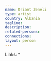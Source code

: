 ```yaml
---
name: Driant Zeneli
type: artist
country: Albania
tagline:
description:
related-persons:
connections:
layout: person
---
```

Links:
*
